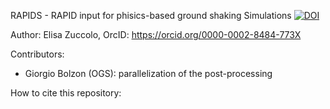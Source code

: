 RAPIDS - RAPID input for phisics-based ground shaking Simulations
[![DOI](https://zenodo.org/badge/774905021.svg)](https://doi.org/10.5281/zenodo.14201458)


Author: Elisa Zuccolo, OrcID: https://orcid.org/0000-0002-8484-773X


Contributors:
- Giorgio Bolzon (OGS): parallelization of the post-processing


How to cite this repository:

